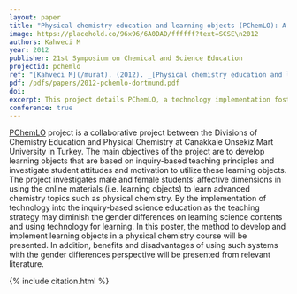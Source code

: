```yaml
---
layout: paper
title: "Physical chemistry education and learning objects (PChemLO): A technological implementation to foster inquiry-based learning and diminish gender differences at higher education"
image: https://placehold.co/96x96/6A0DAD/ffffff?text=SCSE\n2012
authors: Kahveci M
year: 2012
publisher: 21st Symposium on Chemical and Science Education
projectid: pchemlo
ref: "[Kahveci M](/murat). (2012). _[Physical chemistry education and learning objects (PChemLO): A technological implementation to foster inquiry-based learning and diminish gender differences at higher education](/rwo)_. Paper presented at the 21st Symposium on Chemical and Science Education. [Poster]. TU Dortmund University, Dortmund, Germany. May 17-19, 2012."
pdf: /pdfs/papers/2012-pchemlo-dortmund.pdf
doi:
excerpt: This project details PChemLO, a technology implementation fostering inquiry-based physical chemistry learning and addressing gender differences.
conference: true 
---
```

[PChemLO](/vzm) project is a collaborative project between the Divisions of Chemistry Education and Physical Chemistry at Canakkale Onsekiz Mart University in Turkey. The main objectives of the project are to develop learning objects that are based on inquiry-based teaching principles and investigate student attitudes and motivation to utilize these learning objects. The project investigates male and female students’ affective dimensions in using the online materials (i.e. learning objects) to learn advanced chemistry topics such as physical chemistry. By the implementation of technology into the inquiry-based science education as the teaching strategy may diminish the gender differences on learning science contents and using technology for learning. In this poster, the method to develop and implement learning objects in a physical chemistry course will be presented. In addition, benefits and disadvantages of using such systems with the gender differences perspective will be presented from relevant literature.

{% include citation.html %}

